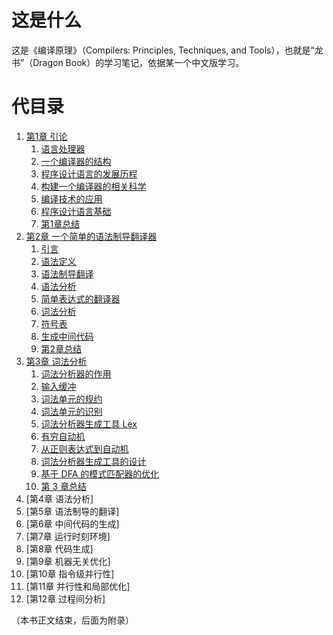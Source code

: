 # 这是什么
这是《编译原理》（Compilers: Principles, Techniques, and Tools），也就是“龙书”（Dragon Book）的学习笔记，依据某一个中文版学习。

# 代目录

1. [第1章 引论](ch1.md)
   1. [语言处理器](ch1.md#语言处理器)
   2. [一个编译器的结构](ch1.md#一个编译器的结构)
   3. [程序设计语言的发展历程](ch1.md#程序设计语言的发展历程)
   4. [构建一个编译器的相关科学](ch1.md#构建一个编译器的相关科学)
   5. [编译技术的应用](ch1.md#编译技术的应用)
   6. [程序设计语言基础](ch1.md#程序设计语言基础)
   7. [第1章总结](ch1.md#第1章总结)
2. [第2章 一个简单的语法制导翻译器](ch2.md)
   1. [引言](ch2.md#引言)
   2. [语法定义](ch2.md#语法定义)
   3. [语法制导翻译](ch2.md#语法制导翻译)
   4. [语法分析](ch2.md#语法分析)
   5. [简单表达式的翻译器](ch2.md#简单表达式的翻译器)
   6. [词法分析](ch2.md#词法分析)
   7. [符号表](ch2.md#符号表)
   8. [生成中间代码](ch2.md#生成中间代码)
   9. [第2章总结](ch2.md#第2章总结)
3. [第3章 词法分析](ch3.md)
   1. [词法分析器的作用](ch3.md#词法分析器的作用)
   2. [输入缓冲](ch3.md#输入缓冲)
   3. [词法单元的规约](ch3.md#词法单元的规约)
   4. [词法单元的识别](ch3.md#词法单元的识别)
   5. [词法分析器生成工具 Lex](ch3.md#词法分析器生成工具-lex)
   6. [有穷自动机](ch3.md#有穷自动机)
   7. [从正则表达式到自动机](ch3.md#从正则表达式到自动机)
   8. [词法分析器生成工具的设计](ch3.md#词法分析器生成工具的设计)
   9. [基于 DFA 的模式匹配器的优化](ch3.md#基于-dfa-的模式匹配器的优化)
   10. [第 3 章总结](ch3.md#第-3-章总结)
4. [第4章 语法分析]
5. [第5章 语法制导的翻译]
6. [第6章 中间代码的生成]
7. [第7章 运行时刻环境]
8. [第8章 代码生成]
9. [第9章 机器无关优化]
10. [第10章 指令级并行性]
11. [第11章 并行性和局部优化]
12. [第12章 过程间分析]

（本书正文结束，后面为附录）

